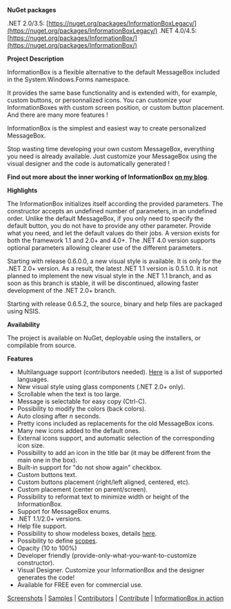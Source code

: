 **NuGet packages**

.NET 2.0/3.5: [https://nuget.org/packages/InformationBoxLegacy/](https://nuget.org/packages/InformationBoxLegacy/)
.NET 4.0/4.5: [https://nuget.org/packages/InformationBox/](https://nuget.org/packages/InformationBox/)

**Project Description**

InformationBox is a flexible alternative to the default MessageBox included in the System.Windows.Forms namespace.

It provides the same base functionality and is extended with, for example, custom buttons, or personnalized icons. You can customize your InformationBoxes with custom screen position, or custom button placement. And there are many more features !

InformationBox is the simplest and easiest way to create personalized MessageBox.

Stop wasting time developing your own custom MessageBox, everything you need is already available. Just customize your MessageBox using the visual designer and the code is automatically generated !

**Find out more about the inner working of InformationBox [on my blog](http://johannblais.blogspot.com/)**.

**Highlights**

The InformationBox initializes itself according the provided parameters. The constructor accepts an undefined number of parameters, in an undefined order. Unlike the default MessageBox, if you only need to specify the default button, you do not have to provide any other parameter. Provide what you need, and let the default values do their jobs.
A version exists for both the framework 1.1 and 2.0+ and 4.0+.
The .NET 4.0 version supports optional parameters allowing clearer use of the different parameters.

Starting with release 0.6.0.0, a new visual style is available. It is only for the .NET 2.0+ version. As a result, the latest .NET 1.1 version is 0.5.1.0.
It is not planned to implement the new visual style in the .NET 1.1 branch, and as soon as this branch is stable, it will be discontinued, allowing faster development of the .NET 2.0+ branch.

Starting with release 0.6.5.2, the source, binary and help files are packaged using NSIS.

**Availability**

The project is available on NuGet, deployable using the installers, or compilable from source.

**Features**
* Multilanguage support (contributors needed). [Here](Supported%20Languages.md) is a list of supported languages.
* New visual style using glass components (.NET 2.0+ only).
* Scrollable when the text is too large.
* Message is selectable for easy copy (Ctrl-C).
* Possibility to modify the colors (back colors).
* Auto closing after _n_ seconds.
* Pretty icons included as replacements for the old MessageBox icons.
* Many new icons added to the default ones.
* External icons support, and automatic selection of the corresponding icon size.
* Possibility to add an icon in the title bar (it may be different from the main one in the box).
* Built-in support for "do not show again" checkbox.
* Custom buttons text.
* Custom buttons placement (right/left aligned, centered, etc).
* Custom placement (center on parent/screen).
* Possibility to reformat text to minimize width or height of the InformationBox.
* Support for MessageBox enums.
* .NET 1.1/2.0+ versions.
* Help file support.
* Possibility to show modeless boxes, details [here](Modeless%20boxes.md).
* Possibility to define [scopes](InformationBox%20scopes.md).
* Opacity (10 to 100%)
* Developer friendly (provide-only-what-you-want-to-customize constructor).
* Visual Designer. Customize your InformationBox and the designer generates the code!
* Available for FREE even for commercial use. 

[Screenshots](Screenshots) | [Samples](Samples) | [Contributors](Contributors) | [Contribute](Contribute) | [InformationBox in action](InformationBox%20in%20action.md)
